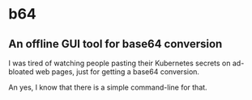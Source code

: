 # b64
## An offline GUI tool for base64 conversion

I was tired of watching people pasting their Kubernetes secrets on ad-bloated web pages, just for getting a base64 conversion.

An yes, I know that there is a simple command-line for that.

